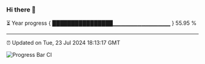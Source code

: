 ### Hi there 👋

⏳ Year progress { ████████████████▁▁▁▁▁▁▁▁▁▁▁▁▁▁ } 55.95 %

---

⏰ Updated on Tue, 23 Jul 2024 18:13:17 GMT

![Progress Bar CI](https://github.com/code-lakshay/GitHub-Actions-Demo/workflows/Progress%20Bar%20CI/badge.svg)
